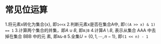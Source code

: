 # 常见位运算
1.将元素x转化为集合{x}, 即`1<<x`
2.判断元素x是否在集合A中, 即`((A >> x) & 1) == 1`
3.计算两个集合的并集，即$A \cup B$, 即`A|B`
4.计算$A \setminus B$, 表示从集合 AAA 中去掉在集合 BBB 中的元
素, 即`A&~B`
5.全集$U=\{0,1, \cdots ,n−1\}$, 即`(1 << n) - 1`
